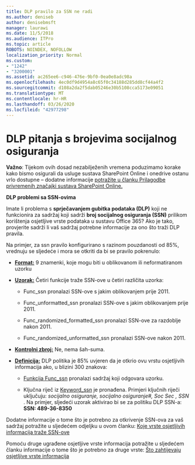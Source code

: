 ```yaml
---
title: DLP pravilo za SSN ne radi
ms.author: deniseb
author: denisebmsft
manager: laurawi
ms.date: 11/5/2018
ms.audience: ITPro
ms.topic: article
ROBOTS: NOINDEX, NOFOLLOW
localization_priority: Normal
ms.custom:
- "1242"
- "3200001"
ms.assetid: ac265ee6-c946-476e-9bf0-0ea0e8adc98a
ms.openlocfilehash: 4ec0df9d4954a8c65f0c34188d285dd8cf44a4f2
ms.sourcegitcommit: d108a2da2f5dab05246e30b5108cca5173e09051
ms.translationtype: MT
ms.contentlocale: hr-HR
ms.lasthandoff: 03/26/2020
ms.locfileid: "42977298"
---
```

# <a name="dlp-issues-with-social-security-numbers"></a>DLP pitanja s brojevima socijalnog osiguranja

**Važno**: Tijekom ovih dosad nezabilježenih vremena poduzimamo korake kako bismo osigurali da usluge sustava SharePoint Online i onedrive ostanu vrlo dostupne – dodatne informacije [potražite u članku Prilagodbe privremenih značajki sustava SharePoint Online.](https://aka.ms/ODSPAdjustments)

**DLP problemi sa SSN-ovima**

Imate li problema s **sprječavanjem gubitka podataka (DLP)** koji ne funkcionira za sadržaj koji sadrži **broj socijalnog osiguranja (SSN)** prilikom korištenja osjetljive vrste podataka u sustavu Office 365? Ako je tako, provjerite sadrži li vaš sadržaj potrebne informacije za ono što traži DLP pravila. 
  
Na primjer, za ssn pravilo konfigurirano s razinom pouzdanosti od 85%, vrednuju se sljedeće i mora se otkriti da bi se pravilo pokrenulo:
  
- **[Format:](https://docs.microsoft.com/office365/securitycompliance/what-the-sensitive-information-types-look-for#format-80)** 9 znamenki, koje mogu biti u oblikovanom ili neformatiranom uzorku

- **[Uzorak:](https://msconnect.microsoft.com/https:/docs.microsoft.com/office365/securitycompliance/what-the-sensitive-information-types-look-for#pattern-80)** Četiri funkcije traže SSN-ove u četiri različita uzorka:

  - Func_ssn pronalazi SSN-ove s jakim oblikovanjem prije 2011.

  - Func_unformatted_ssn pronalazi SSN-ove s jakim oblikovanjem prije 2011.

  - Func_randomized_formatted_ssn pronalazi SSN-ove za razdoblje nakon 2011.

  - Func_randomized_unformatted_ssn pronalazi SSN-ove nakon 2011.

- **[Kontrolni zbroj:](https://docs.microsoft.com/office365/securitycompliance/what-the-sensitive-information-types-look-for#checksum-79)** Ne, nema šah-suma.

- **[Definicija:](https://docs.microsoft.com/office365/securitycompliance/what-the-sensitive-information-types-look-for#definition-80)** DLP politika je 85% uvjeren da je otkrio ovu vrstu osjetljivih informacija ako, u blizini 300 znakova:

  - [Funkcija Func_ssn](https://docs.microsoft.com/office365/securitycompliance/what-the-sensitive-information-types-look-for#pattern-80) pronalazi sadržaj koji odgovara uzorku.

  - Ključna riječ iz [Keyword_ssn](https://docs.microsoft.com/office365/securitycompliance/what-the-sensitive-information-types-look-for#keyword_ssn) je pronađena. Primjeri ključnih riječi uključuju: *socijalno osiguranje, socijalno osiguranje#, Soc Sec , SSN* . Na primjer, sljedeći uzorak aktivirao bi se za politiku DLP SSN-a: **SSN: 489-36-8350**
  
Dodatne informacije o tome što je potrebno za otkrivenje SSN-ova za vaš sadržaj potražite u sljedećem odjeljku u ovom članku: [Koje vrste osjetljivih informacija traže SSN-ove](https://docs.microsoft.com/office365/securitycompliance/what-the-sensitive-information-types-look-for#us-social-security-number-ssn)
  
Pomoću druge ugrađene osjetljive vrste informacija potražite u sljedećem članku informacije o tome što je potrebno za druge vrste: [Što zahtijevaju osjetljive vrste informacija](https://docs.microsoft.com/office365/securitycompliance/what-the-sensitive-information-types-look-for)
  